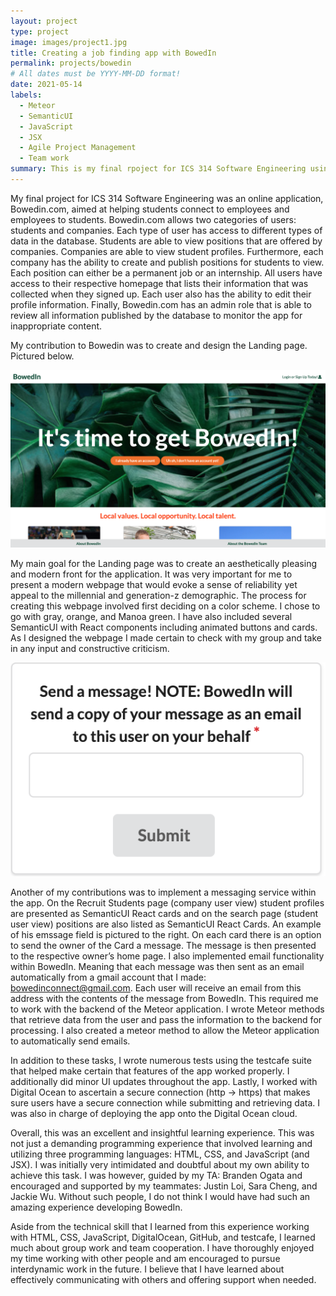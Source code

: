 ```yaml
---
layout: project
type: project
image: images/project1.jpg
title: Creating a job finding app with BowedIn
permalink: projects/bowedin
# All dates must be YYYY-MM-DD format!
date: 2021-05-14
labels:
  - Meteor
  - SemanticUI
  - JavaScript
  - JSX
  - Agile Project Management
  - Team work
summary: This is my final rpoject for ICS 314 Software Engineering using the Meteor framework. This involved extensive work in HTML, CSS, and JavaScript (an JSX). I also wrote tests using the testcafe suite and learned to deploy an application on Digital Ocean.
---
```

My final project for ICS 314 Software Engineering was an online application, Bowedin.com, aimed at helping students connect to employees and employees to students. Bowedin.com allows two categories of users: students and companies. Each type of user has access to different types of data in the database. Students are able to view positions that are offered by companies. Companies are able to view student profiles. Furthermore, each company has the ability to create and publish positions for students to view. Each position can either be a permanent job or an internship. All users have access to their respective homepage that lists their information that was collected when they signed up. Each user also has the ability to edit their profile information. Finally, Bowedin.com has an admin role that is able to review all information published by the database to monitor the app for inappropriate content.

My contribution to Bowedin was to create and design the Landing page. Pictured below.

<img class="ui centered large image" src="/images/BowedIn.png">

My main goal for the Landing page was to create an aesthetically pleasing and modern front for the application. It was very important for me to present a modern webpage that would evoke a sense of reliability yet appeal to the millennial and generation-z demographic. The process for creating this webpage involved first deciding on a color scheme. I chose to go with gray, orange, and Manoa green. I have also included several SemanticUI with React components including animated buttons and cards. As I designed the webpage I made certain to check with my group and take in any input and constructive criticism.

<img class="ui large right floated rounded image" src="/images/messageBowedIn.png">

Another of my contributions was to implement a messaging service within the app. On the Recruit Students page (company user view) student profiles are presented as SemanticUI React cards and on the search page (student user view) positions are also listed as SemanticUI React Cards. An example of his emssage field is pictured to the right. On each card there is an option to send the owner of the Card a message. The message is then presented to the respective owner’s home page. I also implemented email functionality within BowedIn. Meaning that each message was then sent as an email automatically from a gmail account that I made: bowedinconnect@gmail.com. Each user will receive an email from this address with the contents of the message from BowedIn. This required me to work with the backend of the Meteor application. I wrote Meteor methods that retrieve data from the user and pass the information to the backend for processing. I also created a meteor method to allow the Meteor application to automatically send emails.

In addition to these tasks, I wrote numerous tests using the testcafe suite that helped make certain that features of the app worked properly. I additionally did minor UI updates throughout the app. Lastly, I worked with Digital Ocean to ascertain a secure connection (http -> https) that makes sure users have a secure connection while submitting and retrieving data. I was also in charge of deploying the app onto the Digital Ocean cloud.

Overall, this was an excellent and insightful learning experience. This was not just a demanding programming experience that involved learning and utilizing three programming languages: HTML, CSS, and JavaScript (and JSX). I was initially very intimidated and doubtful about my own ability to achieve this task. I was however, guided by my TA: Branden Ogata and encouraged and supported by my teammates: Justin Loi, Sara Cheng, and Jackie Wu. Without such people, I do not think I would have had such an amazing experience developing BowedIn.

Aside from the technical skill that I learned from this experience working with HTML, CSS, JavaScript, DigitalOcean, GitHub, and testcafe, I learned much about group work and team cooperation. I have thoroughly enjoyed my time working with other people and am encouraged to pursue interdynamic work in the future. I believe that I have learned about effectively communicating with others and offering support when needed.
